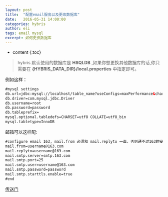 ```yaml
---
layout: post
title:  "配置email服务以及更改数据库"
date:   2016-05-31 14:00:00
categories: hybris
author: eli
tags: email mysql
excerpt: 如何更换数据库
---
```

* content
{:toc}

>hybris 默认使用的数据库是 **HSQLDB** ,如果你想更换其他数据库的话,你只需要在 **{HYBRIS_DATA_DIR}/local.properties** 中指定即可。

例如这样：

```xml
#mysql settings
db.url=jdbc:mysql://localhost/table_name?useConfigs=maxPerformance&characterEncoding=utf8
db.driver=com.mysql.jdbc.Driver
db.username=root
db.password=password
db.tableprefix=
mysql.optional.tabledefs=CHARSET=utf8 COLLATE=utf8_bin
mysql.tabletype=InnoDB
```

邮箱可以这样配:

```xml
#configure email 163, mail.from 必须和 mail.replyto 一直，否则通不过163的安全校验
mail.from=username@163.com
mail.replyto=username@163.com
mail.smtp.server=smtp.163.com
mail.smtp.port=25
mail.smtp.user=username@163.com
mail.smtp.password=password
mail.smtp.starttls.enable=true
#end
```

[传送门](https://wiki.hybris.com/display/release5/Installation#Installation-SetUptheFunctionalRange)
